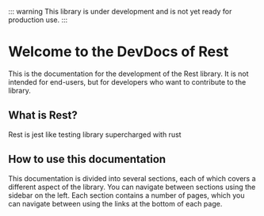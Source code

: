 ::: warning
This library is under development and is not yet ready for production use.
:::

# Welcome to the DevDocs of Rest

This is the documentation for the development of the Rest library. It is not intended for end-users, but for developers who want to contribute to the library.

## What is Rest?

Rest is jest like testing library supercharged with rust

## How to use this documentation

This documentation is divided into several sections, each of which covers a different aspect of the library. You can navigate between sections using the sidebar on the left. Each section contains a number of pages, which you can navigate between using the links at the bottom of each page.
